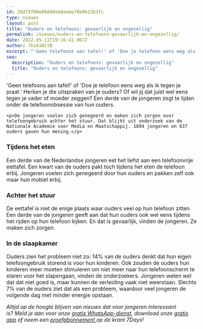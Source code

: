 ```yaml
---
id: 28d75f00e06846eb8aebe76b0b13b3fc
type: nieuws
layout: post
title: "Ouders en telefoons: gevaarlijk en ongezellig"
permalink: /nieuws/ouders-en-telefoons-gevaarlijk-en-ongezellig/
date: 2022-05-11T19:16:41.067Z
author: 7biA1WiYB
excerpt: "'Geen telefoons aan tafel!' of 'Doe je telefoon eens weg als ik tegen je praat.' Herken je die uitspraken van je ouders? Of wil jij dat juist wel eens tegen je vader of moeder zeggen? Een derde van de jongeren zegt te lijden onder de telefoonobsessie van hun ouders.   "
seo:
  description: "Ouders en telefoons: gevaarlijk en ongezellig"
  title: "Ouders en telefoons: gevaarlijk en ongezellig"
---
```

'Geen telefoons aan tafel!' of 'Doe je telefoon eens weg als ik tegen je praat.' Herken je die uitspraken van je ouders? Of wil jij dat juist wel eens tegen je vader of moeder zeggen? Een derde van de jongeren zegt te lijden onder de telefoonobsessie van hun ouders.   

    <p>De jongeren voelen zich genegeerd en maken zich zorgen over telefoongebruik achter het stuur. Dat blijkt uit onderzoek van de Nationale Academie voor Media en Maatschappij. 1894 jongeren en 637 ouders gaven hun mening.</p>
<h3>Tijdens het eten</h3>
<p>Een derde van de Nederlandse jongeren eet het liefst aan een telefoonvrije eettafel. Een kwart van de ouders pakt toch tijdens het eten de telefoon erbij. Jongeren voelen zich genegeerd door hun ouders en pakken zelf ook maar hun mobiel erbij. </p>
<h3>Achter het stuur</h3>
<p>De eettafel is niet de enige plaats waar ouders veel op hun telefoon zitten. Een derde van de jongeren geeft aan dat hun ouders ook wel eens tijdens het rijden op hun telefoon kijken. En dat is gevaarlijk, vinden de jongeren. Ze maken zich zorgen.</p>
<h3>In de slaapkamer</h3>
<p>Ouders zien het probleem niet zo: 14% van de ouders denkt dat hun eigen telefoongebruik storend is voor hun kinderen. Ook zouden de ouders hun kinderen meer moeten stimuleren om niet meer naar hun telefoonscherm te staren voor het slapengaan, vinden de onderzoekers. Jongeren weten wel dat dat niet goed is, maar kunnen de verleiding vaak niet weerstaan. Slechts 7% van de ouders ziet dat als een probleem, waardoor veel jongeren de volgende dag met minder energie opstaan.</p>
<p><em>Altijd op de hoogte blijven van nieuws dat voor jongeren interessant is? Meld je aan voor onze </em><a href="https://7dagen.netlify.app/whatsapp"><em>gratis WhatsApp-dienst</em></a><em>, download onze </em><a href="https://7dagen.netlify.app/app"><em>gratis app</em></a><em> of neem een </em><a href="https://abonneren.sevendays.nl/abonneren/abonnementen/ae/artikel"><em>proefabonnement </em></a><em>op de krant 7Days!</em></p>  
